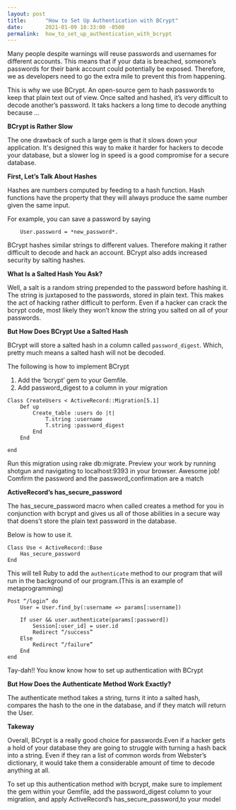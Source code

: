 ```yaml
---
layout: post
title:      "How to Set Up Authentication with BCrypt"
date:       2021-01-09 18:33:00 -0500
permalink:  how_to_set_up_authentication_with_bcrypt
---
```



Many people despite warnings will reuse passwords and usernames for different accounts. This means that if your data is breached, someone’s passwords for their bank account could potentially be exposed. Therefore, we as developers need to go the extra mile to prevent this from happening.

This is why we use BCrypt. An open-source gem to hash passwords to keep that plain text out of view. Once salted and hashed, it’s very difficult to decode another’s password. It taks hackers a long time to decode anything because ...

**BCrypt is Rather Slow**

The one drawback of such a large gem is that it slows down your application. It's designed this way to make it harder for hackers to decode your database, but a slower log in speed is a good compromise for a secure database.

**First, Let’s Talk About Hashes**

Hashes are numbers computed by feeding to a hash function. Hash functions have the property that they will always produce the same number given the same input.

For example, you can save a password by saying 

```
	User.password = *new_password*.
```

BCrypt hashes similar strings to different values. Therefore making it rather difficult to decode and hack an account. BCrypt also adds increased security by salting hashes.

**What Is a Salted Hash You Ask?**

Well, a salt is a random string prepended to the password before hashing it. The string is juxtaposed to the passwords, stored in plain text. This makes the act of hacking rather difficult to perform. Even if a hacker can crack the bcrypt code, most likely they won’t know the string you salted on all of your passwords.

**But How Does BCrypt Use a Salted Hash**

BCrypt will store a salted hash in a column called ```password_digest```. Which, pretty much means a salted hash will not be decoded.

The following is how to implement BCrypt

1. Add the ‘bcrypt’ gem to your Gemfile.
2. Add password_digest to a column in your migration
```
Class CreateUsers < ActiveRecord::Migration[5.1]
	Def up
		Create_table :users do |t|
			T.string :username
			T.string :password_digest
		End
	End
	
end
```
Run this migration using rake db:migrate. Preview your work by running shotgun and navigating to localhost:9393 in your browser. Awesome job!
Comfirm the password and the password_confirmation are a match

**ActiveRecord’s has_secure_password**

The has_secure_password macro when called creates a method for you in conjunction with bcrypt and gives us all of those abilities in a secure way that doens’t store the plain text password in the database.

Below is how to use it.
```
Class Use < ActiveRecord::Base
	Has_secure_password
End
```
This will tell Ruby to add the ```authenticate``` method to our program that will run in the background of our program.(This is an example of metaprogramming)

```
Post “/login” do
	User = User.find_by(:username => params[:username])

	If user && user.authenticate(params[:password])
		Session[:user_id] = user.id
		Redirect “/success”
	Else
		Redirect “/failure”
	End
end
```

Tay-dah!! You know know how to set up authentication with BCrypt


**But How Does the Authenticate Method Work Exactly?**

The authenticate method takes a string, turns it into a salted hash, compares the hash to the one in the database, and if they match will return the User.

**Takeway**

Overall, BCrypt is a really good choice for passwords.Even if a hacker gets a hold of your database they are going to struggle with turning a hash back into a string.
Even if they ran a list of common words from Webster’s dictionary, it would take them a considerable amount of time to decode anything at all.

To set up this authentication method with bcrypt, make sure to implement the gem within your Gemfile, add the password_digest column to your migration, and apply ActiveRecord’s has_secure_password,to your model










